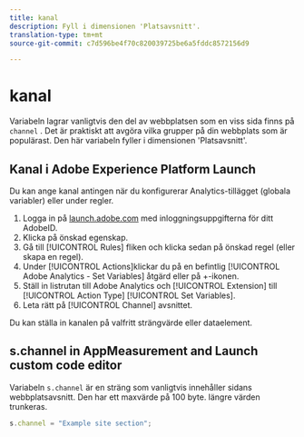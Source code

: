 ```yaml
---
title: kanal
description: Fyll i dimensionen 'Platsavsnitt'.
translation-type: tm+mt
source-git-commit: c7d596be4f70c820039725be6a5fddc8572156d9

---
```



# kanal

Variabeln lagrar vanligtvis den del av webbplatsen som en viss sida finns på `channel` . Det är praktiskt att avgöra vilka grupper på din webbplats som är populärast. Den här variabeln fyller i dimensionen &#39;Platsavsnitt&#39;.

## Kanal i Adobe Experience Platform Launch

Du kan ange kanal antingen när du konfigurerar Analytics-tillägget (globala variabler) eller under regler.

1. Logga in på [launch.adobe.com](https://launch.adobe.com) med inloggningsuppgifterna för ditt AdobeID.
2. Klicka på önskad egenskap.
3. Gå till [!UICONTROL Rules] fliken och klicka sedan på önskad regel (eller skapa en regel).
4. Under [!UICONTROL Actions]klickar du på en befintlig [!UICONTROL Adobe Analytics - Set Variables] åtgärd eller på +-ikonen.
5. Ställ in listrutan till Adobe Analytics och [!UICONTROL Extension] till [!UICONTROL Action Type] [!UICONTROL Set Variables].
6. Leta rätt på [!UICONTROL Channel] avsnittet.

Du kan ställa in kanalen på valfritt strängvärde eller dataelement.

## s.channel in AppMeasurement and Launch custom code editor

Variabeln `s.channel` är en sträng som vanligtvis innehåller sidans webbplatsavsnitt. Den har ett maxvärde på 100 byte. längre värden trunkeras.

```js
s.channel = "Example site section";
```
